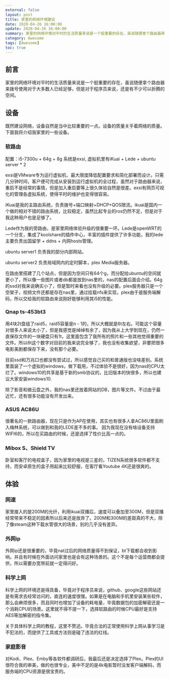 ```yaml
---
external: false
layout: post
title: 家里的网络环境建设
date: 2020-04-26 16:00:00
update: 2020-04-26 16:00:00
summary: 家里的网络环境对平时的生活质量来说是一个挺重要的存在，虽说随便拿个路由器来拨号使用对于大多数人已经足够，但是对于程序员来说，还是有不少可以折腾的空间。
category: Awesome
tags: [Awesome]
toc: true
---
```


## 前言
家里的网络环境对平时的生活质量来说是一个挺重要的存在，虽说随便拿个路由器来拨号使用对于大多数人已经足够，但是对于程序员来说，还是有不少可以折腾的空间。

## 设备
既然建设网络，设备自然是当中比较重要的一点。设备的质量关乎着网络的质量。下面我将介绍我家里的一些设备。

### 软路由
配置：i5-7300u + 64g + 8g
系统是exsi, 虚拟机里有iKuai + Lede + ubuntu server * 2

exsi是VMware专为运行虚拟机、最大限度降低配置要求和简化部署而设计。只需几分钟时间，客户便可完成从安装到运行虚拟机的全过程，虽然对于路由器来说，重启不是经常的事情，但是加入重启要等上很久体验自然是很差。exsi有网页可视化的管理各虚拟系统，使得平时的维护也变得很容易。

iKuai是我的主路由系统，负责拨号+端口映射+DHCP+QOS限流。ikuai是国内一个做的相对不错的路由系统，比较稳定，虽然比起专业的ros仍然不足，但是对于我这种用户也是足够了。

Lede作为我的旁路由，是家里网络体验升级的很重要一环。Lede是openWRT的一个分支，集成了koolshare的插件中心，丰富的插件提供了许多功能，我的lede主要负责出国留学 + ddns + 内网hosts管理。

ubuntu server1 负责我的部分内部网站。

ubuntu server2 负责局域网内的定时脚本，plex Media服务器。

在路由里搭建了几个站点，但是因为空间只有64个g，而分配给ubuntu的空间就更小了，所以像一些图片或者db都是放到nas里的，nas的配置后面会介绍。64g的ssd对我来说确实小了，但是暂时来看也没有升级的必要。plex服务器只是一个空架子，视频文件还都是存在nas里，通过挂载nfs来实现，plex由于是服务端解码，所以交给我的软路由来说刚好能够利用其i5的性能。

### Qnap ts-453bt3
用4块2t盘组了raid5，raid5容量是n - 1的，所以大概就是6t左右。可能这个容量对很多人来说太小了，但是我感觉是绰绰有余了，因为我从上大学到现在，仍然一直保存文件的一块硬盘只有1t，这里面包含了我所有的照片和一些其他觉得重要的文件。所以6t这个数字对目前的我来说完全够了，我也没有收集欲望，非要把很多电影美剧都保存下来，没有那个必要。

目前ssd和万兆口也都没有尝试过，所以感觉自己买的和普通版也没啥差别。系统里面装了一个虚拟的windows，做下载用，不过体验不是很好，因为nas的CPU太烂了。windows10的共享是基于新的smb协议的，比旧版本的快很多，所以也建议大家安装windows10.

除了影音和做云盘之外，我的nas里还放着网站的DB，图片等文件。不过由于最近忙，还有很多功能没有开发出来。

### ASUS AC86U
很著名的一款路由器，现在只是作为AP在使用，其实也有很多人拿AC86U里面刷入梅林系统，可以做到和我的LEDE差不多的事。
因为我现在没有啥设备支持WIFI6的，所以在买路由的时候，还是选择了性价比高一点的。

### Mibox S、Shield TV
卧室和客厅的电视盒子，因为家里的电视是三星的，TIZEN系统很多软件都不支持，而安卓原生的盒子用起来比较舒服，在客厅看Youtube 4K还是很爽的。

## 体验

### 网速
家里接入的是200M的光纤，利用ikuai双播后，速度可以叠加至300M，但是双播经常带来不稳定的因素所以后来还是放弃了。200M和300M的差距真的不大，除了像steam这种下载水管很大的场景，别的几乎没有差异。

### 外网ip
外网ip还是很重要的，毕竟nat过后的网络质量得不到保证，bt下载都会收到影响。并且有时候在外面访问家里也是会有这种场景的。这个不是每个运营商都会提供，所以需要办宽带前就一定得问好。

### 科学上网
科学上网的环境还是得具备，毕竟对于程序员来说，github、google这些网站还是有需求去经常访问的，直连的速度很慢。如果是在电脑和手机里安装某些软件，那么会麻烦很多，而且同时也增加了设备的耗电量，毕竟数据包的加密解密还是一个消耗CPU的场景。这里就不得不提一下，选择软路由的时候CPU最好是支持AES等加解密的指令集。

关于具体科学上网的教程，这里不赘述。毕竟合法的正常使用科学上网从事学习是不犯法的，而提供了工具或方法则是碰了违法的红线。

### 家庭影音
对Kodi、Plex、Emby等各软件都调研后，我最后还是决定选择了Plex。Plex的UI很符合我的审美，做的也很专业，美中不足的是4k电影暂时没发客户端解码，而服务端的CPU资源是很宝贵的。

